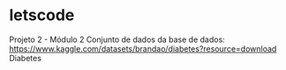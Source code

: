 # letscode
Projeto 2 - Módulo 2
Conjunto de dados da base de dados: https://www.kaggle.com/datasets/brandao/diabetes?resource=download 
Diabetes
